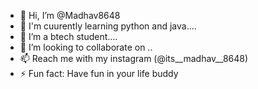 - 👋 Hi, I’m @Madhav8648
- 👀 I'm cuurently learning python and java....
- 🌱 I’m a btech student....
- 💞️ I’m looking to collaborate on ..
- 📫 Reach me with my instagram (@its__madhav__8648)
- ⚡ Fun fact: Have fun in your life buddy

<!---
Madhav8648/Madhav8648 is a ✨ special ✨ repository because its `README.md` (this file) appears on your GitHub profile.
You can click the Preview link to take a look at your changes.
--->
